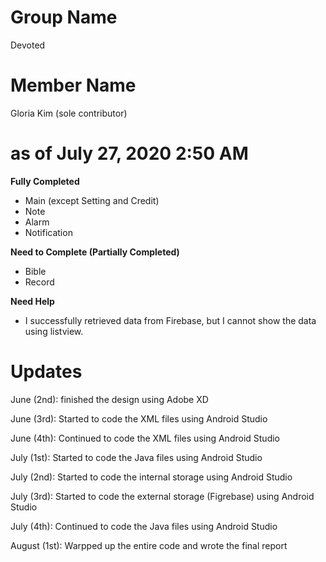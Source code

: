 # Group Name

Devoted

# Member Name

Gloria Kim (sole contributor)

# as of July 27, 2020 2:50 AM

**Fully Completed**

- Main (except Setting and Credit)
- Note
- Alarm
- Notification

**Need to Complete (Partially Completed)**

- Bible
- Record

**Need Help**
- I successfully retrieved data from Firebase, but I cannot show the data using listview.

# Updates

June (2nd): finished the design using Adobe XD

June (3rd): Started to code the XML files using Android Studio 

June (4th): Continued to code the XML files using Android Studio

July (1st): Started to code the Java files using Android Studio

July (2nd): Started to code the internal storage using Android Studio

July (3rd): Started to code the external storage (Figrebase) using Android Studio

July (4th): Continued to code the Java files using Android Studio

August (1st): Warpped up the entire code and wrote the final report

